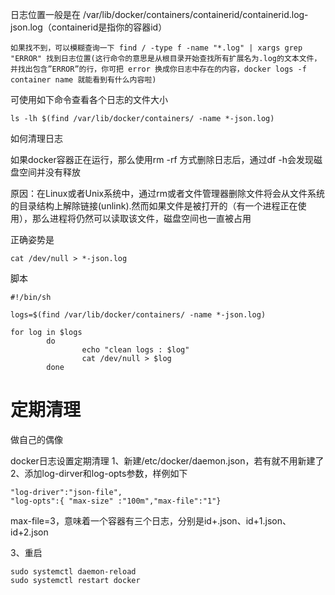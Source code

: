日志位置一般是在 /var/lib/docker/containers/containerid/containerid.log-json.log（containerid是指你的容器id）
```
如果找不到，可以模糊查询一下 find / -type f -name "*.log" | xargs grep "ERROR" 找到日志位置(这行命令的意思是从根目录开始查找所有扩展名为.log的文本文件，并找出包含”ERROR”的行，你可把 error 换成你日志中存在的内容，docker logs -f container name 就能看到有什么内容啦)
```
可使用如下命令查看各个日志的文件大小
```
ls -lh $(find /var/lib/docker/containers/ -name *-json.log)
```


如何清理日志

如果docker容器正在运行，那么使用rm -rf 方式删除日志后，通过df -h会发现磁盘空间并没有释放

原因：在Linux或者Unix系统中，通过rm或者文件管理器删除文件将会从文件系统的目录结构上解除链接(unlink).然而如果文件是被打开的（有一个进程正在使用），那么进程将仍然可以读取该文件，磁盘空间也一直被占用

正确姿势是
```
cat /dev/null > *-json.log
```
脚本
```
#!/bin/sh  
    
logs=$(find /var/lib/docker/containers/ -name *-json.log)  
  
for log in $logs  
        do  
                echo "clean logs : $log"  
                cat /dev/null > $log  
        done  

```

# 定期清理

做自己的偶像

docker日志设置定期清理
1、新建/etc/docker/daemon.json，若有就不用新建了
2、添加log-dirver和log-opts参数，样例如下
```
"log-driver":"json-file",
"log-opts":{ "max-size" :"100m","max-file":"1"}
```
max-file=3，意味着一个容器有三个日志，分别是id+.json、id+1.json、id+2.json

3、重启
```
sudo systemctl daemon-reload
sudo systemctl restart docker
```